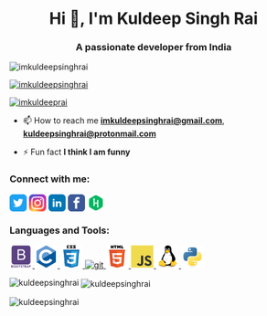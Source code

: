 <h1 align="center">Hi 👋, I'm Kuldeep Singh Rai</h1>
<h3 align="center">A passionate developer from India</h3>

<p align="left"> <img src="https://komarev.com/ghpvc/?username=imkuldeepsinghrai&label=Profile%20views&color=0e75b6&style=flat" alt="imkuldeepsinghrai" /> </p>

<p align="left"> <a href="https://github.com/ryo-ma/github-profile-trophy"><img src="https://github-profile-trophy.vercel.app/?username=imkuldeepsinghrai" alt="imkuldeepsinghrai" /></a> </p>

<p align="left"> <a href="https://twitter.com/imkuldeeprai" target="blank"><img src="https://img.shields.io/twitter/follow/imkuldeeprai?logo=twitter&style=for-the-badge" alt="imkuldeeprai" /></a> </p>

- 📫 How to reach me **imkuldeepsinghrai@gmail.com**, **kuldeepsinghrai@protonmail.com**

- ⚡ Fun fact **I think I am funny**

<h3 align="left">Connect with me:</h3>
<p align="left">
<a href="https://twitter.com/imkuldeeprai" target="blank"><img align="center" src="/icons/twitter.png" alt="twitter" height="30"/></a>
<a href="https://instagram.com/imkuldeepsinghrai" target="blank"><img align="center" src="icons/instagram.png" alt="instagram" height="30" /></a>
<a href="https://linkedin.com/in/kuldeepsinghrai" target="blank"><img align="center" src="icons/linkedin.png" alt="linkedin" height="30" /></a>
<a href="https://fb.com/imkuldeepsinghrai" target="blank"><img align="center" src="icons/facebook.png" alt="facebook" height="30" /></a>
<a href="https://www.hackerrank.com/kuldeepsinghrai" target="blank"><img align="center" src="icons/hackerrank.png" alt="hackerrank" height="30" /></a>
</p> 

<h3 align="left">Languages and Tools:</h3>
<p align="left"> <a href="https://getbootstrap.com" target="_blank"> <img src="https://raw.githubusercontent.com/devicons/devicon/master/icons/bootstrap/bootstrap-plain-wordmark.svg" alt="bootstrap" width="40" height="40"/> </a> <a href="https://www.cprogramming.com/" target="_blank"> <img src="https://raw.githubusercontent.com/devicons/devicon/master/icons/c/c-original.svg" alt="c" width="40" height="40"/> </a> <a href="https://www.w3schools.com/css/" target="_blank"> <img src="https://raw.githubusercontent.com/devicons/devicon/master/icons/css3/css3-original-wordmark.svg" alt="css3" width="40" height="40"/> </a> <a href="https://git-scm.com/" target="_blank"> <img src="https://www.vectorlogo.zone/logos/git-scm/git-scm-icon.svg" alt="git" width="40" height="40"/> </a> <a href="https://www.w3.org/html/" target="_blank"> <img src="https://raw.githubusercontent.com/devicons/devicon/master/icons/html5/html5-original-wordmark.svg" alt="html5" width="40" height="40"/> </a> <a href="https://developer.mozilla.org/en-US/docs/Web/JavaScript" target="_blank"> <img src="https://raw.githubusercontent.com/devicons/devicon/master/icons/javascript/javascript-original.svg" alt="javascript" width="40" height="40"/> </a> <a href="https://www.linux.org/" target="_blank"> <img src="https://raw.githubusercontent.com/devicons/devicon/master/icons/linux/linux-original.svg" alt="linux" width="40" height="40"/> </a> <a href="https://www.python.org" target="_blank"> <img src="https://raw.githubusercontent.com/devicons/devicon/master/icons/python/python-original.svg" alt="python" width="40" height="40"/> </a> </p>

<p><img align="left" src="https://github-readme-stats.vercel.app/api/top-langs?username=kuldeepsinghrai&show_icons=true&locale=en&layout=compact" alt="kuldeepsinghrai" /></p> 


<p>&nbsp;<img align="center" src="https://github-readme-stats.vercel.app/api?username=kuldeepsinghrai&show_icons=true&locale=en" alt="kuldeepsinghrai" /></p>


<p><img align="center" src="https://github-readme-streak-stats.herokuapp.com/?user=kuldeepsinghrai&" alt="kuldeepsinghrai" /></p>
